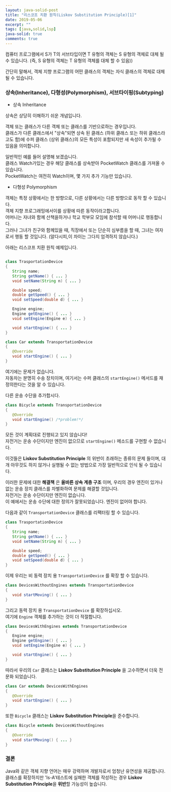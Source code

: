 ```yaml
---
layout: java-solid-post
title: "리스코프 치환 원칙(Liskov Substitution Principle)[1]"
date: 2019-05-06
excerpt: ""
tags: [java,solid,lsp]
java-solid: true
comments: true
---
```


컴퓨터 프로그램에서 S가 T의 서브타입이면 T 유형의 객체는 S 유형의 객체로 대체 될 수 있습니다.
(즉, S 유형의 객체는 T 유형의 객체를 대체 할 수 있음))


간단히 말해서, 객체 지향 프로그램의 어떤 클래스의 객체는 자식 클래스의 객체로 대체 될 수 있습니다.  


### 상속(Inheritance), 다형성(Polymorphism), 서브타이핑(Subtyping)  


- 상속 Inheritance  

상속은 상당히 이해하기 쉬운 개념입니다.  

객체 또는 클래스가 다른 객체 또는 클래스를 기반으로하는 경우입니다.  
클래스가 다른 클래스에서 "상속"되면 상속 된 클래스 (하위 클래스 또는 하위 클래스라고도 함)에
수퍼 클래스 (상위 클래스)의 모든 특성이 포함되지만 새 속성이 추가될 수 있음을 의미합니다.  

일반적인 예를 들어 설명해 보겠습니다.  
클래스 Watch가있는 경우 해당 클래스를 상속받아 PocketWatch 클래스를 가져올 수 있습니다.  
PocketWatch는 여전히 Watch이며, 몇 가지 추가 기능만 있습니다.  


- 다형성 Polymorphism  

객체는 특정 상황에서는 한 방향으로, 다른 상황에서는 다른 방향으로 동작 할 수 있습니다.  
객체 지향 프로그래밍에서이를 상황에 따른 동작이라고합니다.  
어머니는 자녀와 함께 산책을하거나 학교 학부모 모임에 참석할 때 어머니로 행동합니다.  
그러나 그녀가 친구와 함께있을 때, 직장에서 또는 단순히 심부름을 할 때, 그녀는 여자로서 행동 할 것입니다.
(알다시피,이 차이는 그다지 엄격하지 않습니다.)  

아래는 리스코프 치환 원칙 예제입니다.

~~~java

class TrasportationDevice
{
   String name;
   String getName() { ... }
   void setName(String n) { ... }

   double speed;
   double getSpeed() { ... }
   void setSpeed(double d) { ... }

   Engine engine;
   Engine getEngine() { ... }
   void setEngine(Engine e) { ... }

   void startEngine() { ... }
}
~~~

~~~java
class Car extends TransportationDevice
{
   @Override
   void startEngine() { ... }
}
~~~

여기에는 문제가 없습니다.  
자동차는 분명히 수송 장치이며, 여기서는 수퍼 클래스의 `startEngine()` 메서드를 재정의한다는 것을 알 수 있습니다.  


다른 운송 수단을 추가합시다.  

~~~java
class Bicycle extends TransportationDevice
{
   @Override
   void startEngine() /*problem!*/
}
~~~

모든 것이 계획대로 진행되고 있지 않습니다!  
자전거는 운송 수단이지만 엔진이 없으므로 `startEngine()` 메소드를 구현할 수 없습니다.  

이것들은 **Liskov Substitution Principle** 의 위반이 초래하는 종류의 문제 들이며,
대개 아무것도 하지 않거나 실행될 수 없는 방법으로 가장 일반적으로 인식 될 수 있습니다.  

이러한 문제에 대한 **해결책** 은 **올바른 상속 계층 구조** 이며,
우리의 경우 엔진이 있거나 없는 운송 장치 클래스를 차별화하여 문제를 해결할 것입니다.  
자전거는 운송 수단이지만 엔진이 없습니다.  
이 예에서는 운송 수단에 대한 정의가 잘못되었습니다. 엔진이 없어야 합니다.

다음과 같이 `TransportationDevice` 클래스를 리팩터링 할 수 있습니다.  

~~~java
class TrasportationDevice
{
   String name;
   String getName() { ... }
   void setName(String n) { ... }

   double speed;
   double getSpeed() { ... }
   void setSpeed(double d) { ... }
}
~~~

이제 우리는 비 동력 장치 용 `TransportationDevice` 를 확장 할 수 있습니다.  

~~~java
class DevicesWithoutEngines extends TransportationDevice
{  
   void startMoving() { ... }
}
~~~

그리고 동력 장치 용 `TransportationDevice` 를 확장하십시오.  
여기에 `Engine` 객체를 추가하는 것이 더 적절합니다.  


~~~java
class DevicesWithEngines extends TransportationDevice
{  
   Engine engine;
   Engine getEngine() { ... }
   void setEngine(Engine e) { ... }

   void startEngine() { ... }
}
~~~

따라서 우리의 `Car` 클래스는 **Liskov Substitution Principle** 을 고수하면서 더욱 전문화 되었습니다.  

~~~java
class Car extends DevicesWithEngines
{
   @Override
   void startEngine() { ... }
}
~~~

또한 `Bicycle` 클래스는 **Liskov Substitution Principle**을 준수합니다.  

~~~java
class Bicycle extends DevicesWithoutEngines
{
   @Override
   void startMoving() { ... }
}
~~~

### 결론

Java와 같은 객체 지향 언어는 매우 강력하며 개발자로서 엄청난 유연성을 제공합니다.  
클래스를 확장하지만 'Is-A'테스트에 실패한 객체를 작성하는 경우 **Liskov Substitution Principle**을 **위반**할 가능성이 높습니다.
